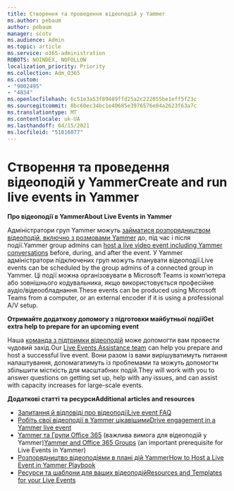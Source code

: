 ```yaml
---
title: Створення та проведення відеоподій у Yammer
ms.author: pebaum
author: pebaum
manager: scotv
ms.audience: Admin
ms.topic: article
ms.service: o365-administration
ROBOTS: NOINDEX, NOFOLLOW
localization_priority: Priority
ms.collection: Adm_O365
ms.custom:
- "9002495"
- "4834"
ms.openlocfilehash: 6c51e3a53f89489ffd25a2c222055be1eff5f23c
ms.sourcegitcommit: 8bc60ec34bc1e40685e3976576e04a2623f63a7c
ms.translationtype: MT
ms.contentlocale: uk-UA
ms.lasthandoff: 04/15/2021
ms.locfileid: "51816077"
---
```

# <a name="create-and-run-live-events-in-yammer"></a><span data-ttu-id="072de-102">Створення та проведення відеоподій у Yammer</span><span class="sxs-lookup"><span data-stu-id="072de-102">Create and run live events in Yammer</span></span>

<span data-ttu-id="072de-103">**Про відеоподії в Yammer**</span><span class="sxs-lookup"><span data-stu-id="072de-103">**About Live Events in Yammer**</span></span>

<span data-ttu-id="072de-104">Адміністратори груп Yammer можуть [займатися розпорядництвом відеоподій, включно з розмовами Yammer](https://docs.microsoft.com/yammer/manage-yammer-groups/yammer-live-events) до, під час і після події.</span><span class="sxs-lookup"><span data-stu-id="072de-104">Yammer group admins can [host a live video event including Yammer conversations](https://docs.microsoft.com/yammer/manage-yammer-groups/yammer-live-events) before, during, and after the event.</span></span> <span data-ttu-id="072de-105">У Yammer адміністратори підключених груп можуть планувати відеоподії.</span><span class="sxs-lookup"><span data-stu-id="072de-105">Live events can be scheduled by the group admins of a connected group in Yammer.</span></span> <span data-ttu-id="072de-106">Ці події можна організовувати в Microsoft Teams із комп’ютера або зовнішнього кодувальника, якщо використовується професійне аудіо/відеообладнання.</span><span class="sxs-lookup"><span data-stu-id="072de-106">These events can be produced using Microsoft Teams from a computer, or an external encoder if it is using a professional A/V setup.</span></span>

<span data-ttu-id="072de-107">**Отримайте додаткову допомогу з підготовки майбутньої події**</span><span class="sxs-lookup"><span data-stu-id="072de-107">**Get extra help to prepare for an upcoming event**</span></span>

<span data-ttu-id="072de-108">Наша [команда з підтримки відеоподій](https://aka.ms/AA87gbh) може допомогти вам провести чудовий захід.</span><span class="sxs-lookup"><span data-stu-id="072de-108">Our [Live Events Assistance team](https://aka.ms/AA87gbh) can help you prepare and host a successful live event.</span></span> <span data-ttu-id="072de-109">Вони разом із вами вирішуватимуть питання налаштування, допомагатимуть із проблемами та можуть допомогти збільшити місткість для масштабних подій.</span><span class="sxs-lookup"><span data-stu-id="072de-109">They will work with you to answer questions on getting set up, help with any issues, and can assist with capacity increases for large-scale events.</span></span>

<span data-ttu-id="072de-110">**Додаткові статті та ресурси**</span><span class="sxs-lookup"><span data-stu-id="072de-110">**Additional articles and resources**</span></span>

- [<span data-ttu-id="072de-111">Запитання й відповіді про відеоподії</span><span class="sxs-lookup"><span data-stu-id="072de-111">Live event FAQ</span></span>](https://support.office.com/article/43bbd59d-a734-4c8f-923d-6a239d137d34)
- [<span data-ttu-id="072de-112">Робіть свої відеоподії в Yammer цікавішими</span><span class="sxs-lookup"><span data-stu-id="072de-112">Drive engagement in a Yammer live event</span></span>](https://support.office.com/article/drive-engagement-in-a-yammer-live-event-c0244ad8-6dcb-419c-add9-2e4a00543412?ui=en-US&rs=en-US&ad=US)
- <span data-ttu-id="072de-113">[Yammer та Групи Office 365](https://docs.microsoft.com/yammer/manage-yammer-groups/yammer-and-office-365-groups) (важлива вимога для відеоподій у Yammer)</span><span class="sxs-lookup"><span data-stu-id="072de-113">[Yammer and Office 365 Groups](https://docs.microsoft.com/yammer/manage-yammer-groups/yammer-and-office-365-groups) (an important prerequisite for Live Events in Yammer)</span></span>
- [<span data-ttu-id="072de-114">Розпорядництво відеоподіями в плані дій Yammer</span><span class="sxs-lookup"><span data-stu-id="072de-114">How to Host a Live Event in Yammer Playbook</span></span>](https://aka.ms/LiveEventsinYammerplaybook)
- [<span data-ttu-id="072de-115">Ресурси та шаблони для ваших відеоподій</span><span class="sxs-lookup"><span data-stu-id="072de-115">Resources and Templates for your Live Events</span></span>](https://aka.ms/LiveEventYammerTemplates)
